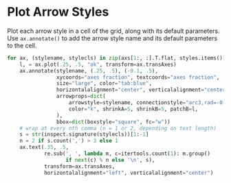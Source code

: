 # Plot Arrow Styles

Plot each arrow style in a cell of the grid, along with its default parameters. Use `ax.annotate()` to add the arrow style name and its default parameters to the cell.

```python
for ax, (stylename, stylecls) in zip(axs[1:, :].T.flat, styles.items()):
    l, = ax.plot(.25, .5, "ok", transform=ax.transAxes)
    ax.annotate(stylename, (.25, .5), (-0.1, .5),
                xycoords="axes fraction", textcoords="axes fraction",
                size="large", color="tab:blue",
                horizontalalignment="center", verticalalignment="center",
                arrowprops=dict(
                    arrowstyle=stylename, connectionstyle="arc3,rad=-0.05",
                    color="k", shrinkA=5, shrinkB=5, patchB=l,
                ),
                bbox=dict(boxstyle="square", fc="w"))
    # wrap at every nth comma (n = 1 or 2, depending on text length)
    s = str(inspect.signature(stylecls))[1:-1]
    n = 2 if s.count(',') > 3 else 1
    ax.text(.35, .5,
            re.sub(', ', lambda m, c=itertools.count(1): m.group()
                   if next(c) % n else '\n', s),
            transform=ax.transAxes,
            horizontalalignment="left", verticalalignment="center")
```
